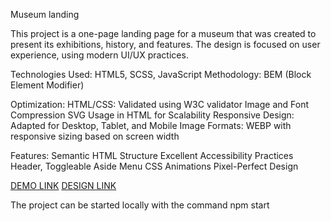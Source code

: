   Museum landing

  This project is a one-page landing page for a museum that was created to present its exhibitions, history, and features. The design is focused on user experience, using modern UI/UX practices.

  Technologies Used: HTML5, SCSS, JavaScript
  Methodology: BEM (Block Element Modifier)

  Optimization:
    HTML/CSS: Validated using W3C validator
    Image and Font Compression
    SVG Usage in HTML for Scalability
    Responsive Design: Adapted for Desktop, Tablet, and Mobile
    Image Formats: WEBP with responsive sizing based on screen width

  Features:
    Semantic HTML Structure
    Excellent Accessibility Practices
    Header, Toggleable Aside Menu
    CSS Animations
    Pixel-Perfect Design

  [DEMO LINK](https://dariya-goncharovskaya.github.io/museum-landing/)
  [DESIGN LINK](https://www.figma.com/design/HL3XGt5ZatvJoYBhOaWY5x/museum-prototype?node-id=12431-2564&t=9ay0c9e0ZygtdNBy-0)

  The project can be started locally with the command npm start
